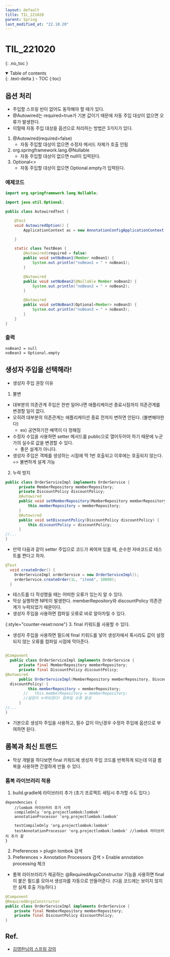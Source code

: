 ```yaml
---
layout: default
title: TIL_221020
parent: Spring
last_modified_at: "22.10.20"
---
```


# TIL_221020
{: .no_toc }

<details open markdown="block">
  <summary>
    Table of contents
  </summary>
  {: .text-delta }
- TOC
{:toc}
</details>

## 옵션 처리
- 주입할 스프링 빈이 없어도 동작해야 할 때가 있다.
- @Autowired는 required=true가 기본 값이기 때문에 자동 주입 대상이 없으면 오류가 발생한다.
- 이럴때 자동 주입 대상을 옵션으로 처리하는 방법은 3가지가 있다.
1. @Autowired(required=false) 
    - 자동 주입할 대상이 없으면 수정자 메서드 자체가 호출 안됨
2. org.springframework.lang.@Nullable
    - 자동 주입할 대상이 없으면 null이 입력된다.
3. Optional<>
    - 자동 주입할 대상이 없으면 Optional.empty가 입력된다.

### 예제코드

```java
import org.springframework.lang.Nullable;

import java.util.Optional;

public class AutowiredTest {

    @Test
    void AutowiredOption() {
        ApplicationContext ac = new AnnotationConfigApplicationContext(TestBean.class);

    }

    static class TestBean {
        @Autowired(required = false)
        public void setNoBean1(Member noBean1) {
            System.out.println("noBean1 = " + noBean1);
        }

        @Autowired
        public void setNoBean2(@Nullable Member noBean2) {
            System.out.println("noBean2 = " + noBean2);
        }

        @Autowired
        public void setNoBean3(Optional<Member> noBean3) {
            System.out.println("noBean3 = " + noBean3);
        }
    }
}
```

### 출력
```text
noBean2 = null
noBean3 = Optional.empty
```
## 생성자 주입을 선택해라!
- 생성자 주입 권장 이유

1. 불변
- 대부분의 의존관계 주입은 한번 일어나면 애플리케이션 종료시점까지 의존관계를 변경할 일이 없다. 
- 오히려 대부분의 의존관계는 애플리케이션 종료 전까지 변하면 안된다. (불변해야한다)
    - ex) 공연하기전 배역이 다 정해짐
- 수정자 수입을 사용하면 setter 메서드를 public으로 열어두어야 하기 때문에 누군가의 실수로 값을 변경할 수 있다.
    - 좋은 설계가 아니다.
- 생성자 주입은 객체를 생성하는 시점에 딱 1번 호출되고 이후에는 호출되지 않는다. => 불변하게 설계 가능

2. 누락 방지
```java
public class OrderServiceImpl implements OrderService {
      private MemberRepository memberRepository;
      private DiscountPolicy discountPolicy;
      @Autowired
      public void setMemberRepository(MemberRepository memberRepository) {
          this.memberRepository = memberRepository;
      }
      @Autowired
      public void setDiscountPolicy(DiscountPolicy discountPolicy) {
          this.discountPolicy = discountPolicy;
      }
//...
}
```

- 만약 다음과 같이 setter 주입으로 코드가 짜여져 있을 때, 순수한 자바코드로 테스트를 짠다고 하자.

```java
@Test
  void createOrder() {
    OrderServiceImpl orderService = new OrderServiceImpl();
    orderService.createOrder(1L, "itemA", 10000);
  }
```
- 테스트를 다 작성했을 때는 어떠한 오류가 있는지 알 수 있다.
- 막상 실행하면 NPE이 발생한다. memberRepository와 discountPolicy 의존관계가 누락되었기 때문이다.
- 생성자 주입을 사용하면 컴파일 오류로 바로 알아차릴 수 있다.

{:style="counter-reset:none"}
3. final 키워드를 사용할 수 있다.
- 생성자 주입을 사용하면 필드에 final 키워드를 넣어 생성자에서 혹시라도 값이 설정되지 않는 오류를 컴파일 시점에 막아준다.

```java

@Component
  public class OrderServiceImpl implements OrderService {
      private final MemberRepository memberRepository;
      private final DiscountPolicy discountPolicy;
@Autowired
      public OrderServiceImpl(MemberRepository memberRepository, DiscountPolicy
  discountPolicy) {
          this.memberRepository = memberRepository;
        //   this.memberRepository = memberRepository;
        //설정이 누락되었다! 컴파일 오류 발생
      }
//...
}

```

- 기본으로 생성자 주입을 사용하고, 필수 값이 아닌경우 수정자 주입에 옵션으로 부여하면 된다.

## 롬복과 최신 트랜드
- 막상 개발을 하다보면 final 키워드에 생성자 주입 코드를 반복하게 되는데 이걸 롬복을 사용하면 간결하게 만들 수 있다.

### 롬복 라이브러리 적용
1. build.gradle에 라이브러리 추가 (초기 프로젝트 세팅시 추가할 수도 있다.)

```text
dependencies {
    //lombok 라이브러리 추가 시작
    compileOnly 'org.projectlombok:lombok' 
    annotationProcessor 'org.projectlombok:lombok'

    testCompileOnly 'org.projectlombok:lombok' 
    testAnnotationProcessor 'org.projectlombok:lombok' //lombok 라이브러리 추가 끝
}
```

2. Preferences > plugin lombok 검색
3. Preferences > Annotation Processors 검색 > Enable annotation processing 체크



- 롬복 라이브러리가 제공하는 @RequiredArgsConstructor 기능을 사용하면 final이 붙은 필드를 모아서 생성자를 자동으로 만들어준다. (다음 코드에는 보이지 않지만 실제 호출 가능하다.)

```java
@Component
@RequiredArgsConstructor
public class OrderServiceImpl implements OrderService {
    private final MemberRepository memberRepository;
    private final DiscountPolicy discountPolicy;
}
```


## Ref.
- <a href="https://www.inflearn.com/course/%EC%8A%A4%ED%94%84%EB%A7%81-%ED%95%B5%EC%8B%AC-%EC%9B%90%EB%A6%AC-%EA%B8%B0%EB%B3%B8%ED%8E%B8/dashboard">김영한님의 스프링 강의</a>
